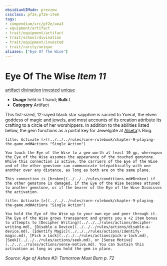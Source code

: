 ```yaml
---
obsidianUIMode: preview
cssclass: pf2e,pf2e-item
tags:
- compendium/src/pf2e/aoa3
- equipment/artifact
- trait/equipment/artifact
- trait/school/divination
- trait/equipment/invested
- trait/rarity/unique
aliases: ["Eye Of The Wise"]
---
```

# Eye Of The Wise *Item 11*  
[artifact](artifact-gmg.md)  [divination](divination.md)  [invested](invested.md)  [unique](unique.md)  

- **Usage** held in 1 hand; **Bulk** L
- **Category** Artifact

This fist-sized, 12-rayed black star sapphire is sacred to Yueral, the elven goddess of magic and jewels, and most accounts of its creation attribute its crafting to a circle of her worshippers. In addition to the abilities listed below, the gem functions as a portal key for Jewelgate at [Alseta](../../setting/deities/alseta-logm.md)'s Ring.

```ad-embed-ability
title: Activate [>](../../../rules/core-rulebook/chapter-9-playing-the-game.md#Actions "Single Action")

You touch the Eye of the Wise to a gem worth at least 10 gp, whereupon the Eye of the Wise assumes the appearance of the touched gemstone. While this connection is active, the carriers of the Eye of the Wise and of the other gemstone can communicate telepathically with one another over any distance, as long as both are on the same plane.

This connection is [broken](../../../rules/conditions.md#Broken) if the other gemstone is damaged, if the Eye of the Wise becomes attuned to another gemstone, or if the bearer of the Eye of the Wise Dismisses the activation.
```

```ad-embed-ability
title: Activate [>](../../../rules/core-rulebook/chapter-9-playing-the-game.md#Actions "Single Action")

You hold the Eye of the Wise up to your own eye and peer through it. The Eye of the Wise grows transparent and grants you a +2 item bonus to attempts to [Decipher Writing](../../../rules/actions/decipher-writing.md), [Disable a Device](../../../rules/actions/disable-a-device.md), [Identify Magic](../../../rules/actions/identify-magic.md), [Pick a Lock](../../../rules/actions/pick-a-lock.md), [Seek](../../../rules/actions/seek.md), or [Sense Motive](../../../rules/actions/sense-motive.md). You can Sustain this activation as long as you hold the gem in place.
```

*Source: Age of Ashes #3: Tomorrow Must Burn p. 72*
